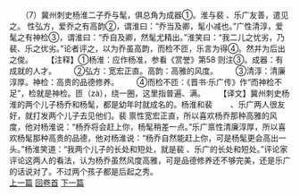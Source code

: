 　　（7）冀州刺史杨淮二子乔与髦，俱总角为成器①。淮与裴 、乐广友善，遣见之。 性弘方，爱乔之有高韵②，谓淮曰：“乔当及卿，髦小减也。”广性清淳，爱髦之有神检③，谓淮曰：“乔自及卿，然髦尤精出。”淮笑曰：“我二儿之忧劣，乃裴、乐之优劣。”论者评之，以为乔虽高韵，而检不匝，乐言为得④。然并为后出之俊。
　　【注释】①杨淮：应作杨准，参看《赏誉》第58 则注③。成器：有成就的人才。
　　②弘方：宽宏正直。高韵：高雅的风度。
　　③清淳：清廉淳厚。神检：高贵的品德修养。
　　④而检不匝：《晋书·乐广传》作“而神检不足”，检就是神检。匝（zà），绕一圈，这里指普遍、满。
　　【译文】冀州刺史杨淮的两个儿子杨乔和杨髦，都是幼年时就成名的。杨淮和裴
　　、乐广两人很友好，就打发两个儿子去见他们。裴 禀性宽宏正直，所以喜欢杨乔那种高雅的风度，他对杨淮说：“杨乔将会赶上你，杨髦稍差一点。”乐广禀性清廉淳厚，所以喜欢杨髦那种高贵的品德，他对杨淮说：“杨乔自然能赶上你，可是杨髦更会高出一头。”杨淮笑道：“我两个儿子的长处和短处，就是裴 、乐广的长处和短处。”评论家评论这两人的看法，认为杨乔虽然风度高雅，可是品德修养还不够完美，还是乐广的话说对了。不过两个孩子都是后起之秀。
<br>[上一篇](09_06) [回卷首](09_00) [下一篇](09_08)
